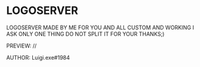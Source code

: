 # LOGOSERVER

LOGOSERVER MADE BY ME FOR YOU AND ALL CUSTOM AND WORKING I ASK ONLY ONE THING DO NOT SPLIT IT FOR YOUR THANKS;)

PREVIEW: //

AUTHOR: Luigi.exe#1984
